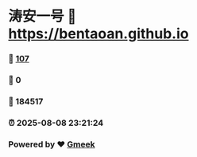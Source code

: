 # 涛安一号 :link: https://bentaoan.github.io 
### :page_facing_up: [107](https://bentaoan.github.io/tag.html) 
### :speech_balloon: 0 
### :hibiscus: 184517 
### :alarm_clock: 2025-08-08 23:21:24 
### Powered by :heart: [Gmeek](https://github.com/Meekdai/Gmeek)
